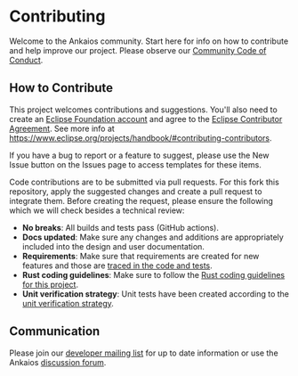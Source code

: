 # Contributing

Welcome to the Ankaios community. Start here for info on how to contribute and help improve our project.
Please observe our [Community Code of Conduct](./CODE_OF_CONDUCT.md).

## How to Contribute

This project welcomes contributions and suggestions.
You'll also need to create an [Eclipse Foundation account](https://accounts.eclipse.org/) and agree to the [Eclipse Contributor Agreement](https://www.eclipse.org/legal/ECA.php). See more info at <https://www.eclipse.org/projects/handbook/#contributing-contributors>.

If you have a bug to report or a feature to suggest, please use the New Issue button on the Issues page to access templates for these items.

Code contributions are to be submitted via pull requests.
For this fork this repository, apply the suggested changes and create a
pull request to integrate them.
Before creating the request, please ensure the following which we will check
besides a technical review:

- **No breaks**: All builds and tests pass (GitHub actions).
- **Docs updated**: Make sure any changes and additions are appropriately included into the design and user documentation.
- **Requirements**: Make sure that requirements are created for new features and those are [traced in the code and tests](https://eclipse-ankaios.github.io/ankaios/main/development/requirement-tracing/).
- **Rust coding guidelines**: Make sure to follow the [Rust coding guidelines for this project](https://eclipse-ankaios.github.io/ankaios/main/development/rust-coding-guidelines/).
- **Unit verification strategy**: Unit tests have been created according to the [unit verification strategy](https://eclipse-ankaios.github.io/ankaios/main/development/unit-verification/).

## Communication

Please join our [developer mailing list](https://accounts.eclipse.org/mailing-list/ankaios-dev) for up to date information or use the Ankaios [discussion forum](https://github.com/eclipse-ankaios/ankaios/discussions).


